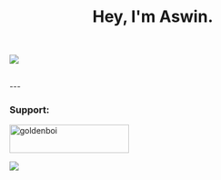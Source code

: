 <h1 align="center">Hey, I'm Aswin.</h1>

<br>

![](https://github-readme-streak-stats.herokuapp.com/?user=aswinnnn&theme=dark&hide_border=true)

<br/>
---
<h3 align="left">Support:</h3>
<p><a href="https://ko-fi.com/goldenboi"> <img align="left" src="https://cdn.ko-fi.com/cdn/kofi3.png?v=3" height="50" width="210" alt="goldenboi" /></a></p><br><br>

<br>

![](https://visitcount.itsvg.in/api?id=aswinnnn&icon=0&color=0)

<br>
